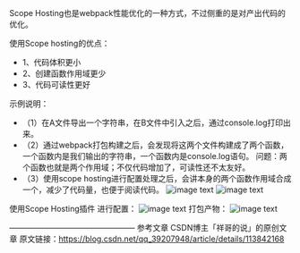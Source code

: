 Scope Hosting也是webpack性能优化的一种方式，不过侧重的是对产出代码的优化。

使用Scope hosting的优点：
- 1、代码体积更小
- 2、创建函数作用域更少
- 3、代码可读性更好

示例说明：

- （1）在A文件导出一个字符串，在B文件中引入之后，通过console.log打印出来。
- （2）通过webpack打包构建之后，会发现将这两个文件构建成了两个函数，一个函数内是我们输出的字符串，一个函数内是console.log语句。
问题：两个函数也就是两个作用域；不仅代码增加了，可读性还不太友好。
- （3）使用scope hosting进行配置处理之后，会讲本身的两个函数作用域合成一个，减少了代码量，也便于阅读代码。
![image text](https://img-blog.csdnimg.cn/20210218100205145.png?x-oss-process=image/watermark,type_ZmFuZ3poZW5naGVpdGk,shadow_10,text_aHR0cHM6Ly9ibG9nLmNzZG4ubmV0L3FxXzM5MjA3OTQ4,size_16,color_FFFFFF,t_70)
![image text](https://img-blog.csdnimg.cn/20210218100242602.png?x-oss-process=image/watermark,type_ZmFuZ3poZW5naGVpdGk,shadow_10,text_aHR0cHM6Ly9ibG9nLmNzZG4ubmV0L3FxXzM5MjA3OTQ4,size_16,color_FFFFFF,t_70)

使用Scope Hosting插件 进行配置：
![image text](https://img-blog.csdnimg.cn/20210218100542873.png?x-oss-process=image/watermark,type_ZmFuZ3poZW5naGVpdGk,shadow_10,text_aHR0cHM6Ly9ibG9nLmNzZG4ubmV0L3FxXzM5MjA3OTQ4,size_16,color_FFFFFF,t_70)
打包产物：
![image text](https://img-blog.csdnimg.cn/20210218100336577.png?x-oss-process=image/watermark,type_ZmFuZ3poZW5naGVpdGk,shadow_10,text_aHR0cHM6Ly9ibG9nLmNzZG4ubmV0L3FxXzM5MjA3OTQ4,size_16,color_FFFFFF,t_70)


————————————————
参考文章
CSDN博主「祥哥的说」的原创文章
原文链接：https://blog.csdn.net/qq_39207948/article/details/113842168